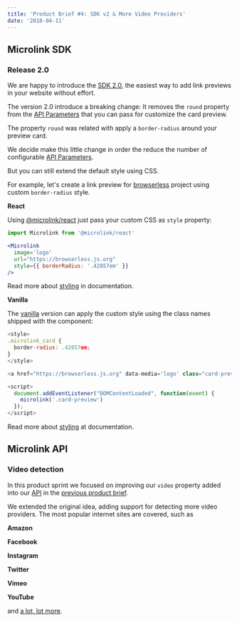 ```yaml
---
title: 'Product Brief #4: SDK v2 & More Video Providers'
date: '2018-04-11'
---
```


## Microlink SDK

### Release 2.0

We are happy to introduce the [SDK 2.0](/docs/sdk/getting-started/overview), the easiest way to add link previews in your website without effort.

The version 2.0 introduce a breaking change: It removes the `round` property from the [API Parameters](/docs/sdk/getting-started/overview) that you can pass for customize the card preview.

The property `round` was related with apply a `border-radius` around your preview card.

We decide make this little change in order the reduce the number of configurable [API Parameters](/docs/sdk/getting-started/overview).

But you can still extend the default style using CSS.

For example, let's create a link preview for [browserless](https://browserless.js.org) project using custom `border-radius` style.

<Microlink url='https://browserless.js.org' media='logo' />

**React**

Using [@microlink/react](/docs/sdk/integrations/react/) just pass your custom CSS as `style` property:

```jsx
import Microlink from '@microlink/react'

<Microlink
  image='logo'
  url="https://browserless.js.org"
  style={{ borderRadius: '.42857em' }}
/>
```

Read more about [styling](/docs/sdk/integrations/react/#styling) in documentation.

**Vanilla**

The [vanilla](/docs/sdk/getting-started/overview/getting-started/vanilla/) version can apply the custom style using the class names shipped with the component:

```js
<style>
.microlink_card {
  border-radius: .42857em;
}
</style>

<a href="https://browserless.js.org" data-media='logo' class="card-preview"></a>

<script>
  document.addEventListener("DOMContentLoaded", function(event) {
    microlink('.card-preview')
  });
</script>
```

Read more about [styling](/docs/sdk/getting-started/overview/getting-started/vanilla/#styling) at documentation.

## Microlink API

### Video detection

In this product sprint we focused on improving our `video` property added into our [API](/docs/api/getting-started/overview) in the [previous product brief](/blog/product-brief-3).

We extended the original idea, adding support for detecting more video providers. The most popular internet sites are covered, such as

**Amazon**

<Microlink url='https://www.amazon.com/dp/B06XCM9LJ4' />

**Facebook**

<Microlink url='https://www.facebook.com/afcajax/videos/1686831701364171' />

**Instagram**

<Microlink url='https://instagram.com/p/BXHj-DllyYU' />

**Twitter**

<Microlink url='https://twitter.com/verge/status/957383241714970624' />

**Vimeo**

<Microlink url='https://vimeo.com/188175573' />

**YouTube**

<Microlink url='https://www.youtube.com/watch?v=hwMkbaS_M_c' />

and [a lot, lot more](https://rg3.github.io/youtube-dl/supportedsites.html).
